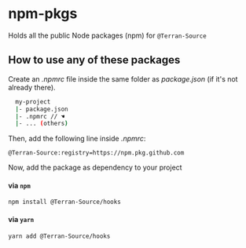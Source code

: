 # npm-pkgs
Holds all the public Node packages (npm) for `@Terran-Source`

## How to use any of these packages

Create an _.npmrc_ file inside the same folder as _package.json_ (if it's not already there).
```bash
  my-project
  |- package.json
  |- .npmrc // ☚ 
  |- ... (others)
```
Then, add the following line inside _.npmrc_:
```
@Terran-Source:registry=https://npm.pkg.github.com
```

Now, add the package as dependency to your project

#### via `npm`

`npm install @Terran-Source/hooks`

#### via `yarn`

`yarn add @Terran-Source/hooks`
